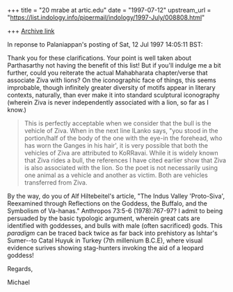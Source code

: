 +++
title = "20 mrabe at artic.edu"
date = "1997-07-12"
upstream_url = "https://list.indology.info/pipermail/indology/1997-July/008808.html"

+++
[Archive link](https://list.indology.info/pipermail/indology/1997-July/008808.html)

In reponse to Palaniappan's posting of Sat, 12 Jul 1997 14:05:11 BST:

Thank you for these clarifications.  Your point is well taken about
Parthasarthy not having the benefit of this list!  But if you'll indulge me
a bit further, could you reiterate the actual Mahabharata chapter/verse
that associate Ziva with lions?  On the iconographic face of things, this
seems improbable, though infinitely greater diversity of motifs appear in
literary contexts, naturally, than ever make it into standard sculptural
iconography (wherein Ziva is never independently associated with a lion, so
far as I know.)

>This is perfectly acceptable when we consider that the bull is the vehicle of
>Ziva. When in the next line ILanko says, "you stood in the portion/half of
>the body of the one with the eye-in the forehead, who has worn the Ganges in
>his hair', it is very possible that both the vehicles of Ziva are attributed
>to KoRRavai. While it is widely known that Ziva rides a bull, the references
>I have cited earlier show that Ziva is also associated with the lion. So the
>poet is not necessarily using one animal as a vehicle and another as victim.
>Both are vehicles transferred from Ziva.

By the way, do you of Alf Hiltebeitel's article, "The Indus Valley
'Proto-Siva', Reexamined through Reflections on the Goddess, the Buffalo,
and the Symbolism of   Va-hanas." Anthropos 73:5-6 (1978):767-97?  I admit
to being persuaded by the basic typologic argument, wherein great cats are
identified with goddesses, and bulls with male (often sacrificed) gods.
This _paradigm_ can be traced back twice as far back into prehistory as
Ishtar's Sumer--to Catal Huyuk in Turkey (7th millenium B.C.E), where
visual evidence surives showing stag-hunters invoking the aid of a leopard
goddess!

Regards,

Michael






